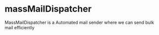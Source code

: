 # massMailDispatcher
MassMailDispatcher is a Automated mail sender where we can send bulk mail efficiently
